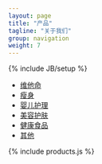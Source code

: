 ```yaml
---
layout: page
title: "产品"
tagline: "关于我们"
group: navigation
weight: 7
---
```

{% include JB/setup %}

<div>
  <ul class="nav nav-list">
    <li class="active"><a href="#">维他命</a></li>
    <li><a href="#">瘦身</a></li>
    <li><a href="#">婴儿护理</a></li>
    <li><a href="#">美容护肤</a></li>
    <li><a href="#">健康食品</a></li>
    <li><a href="#">其他</a></li>
  </ul>
</div>

{% include products.js %}